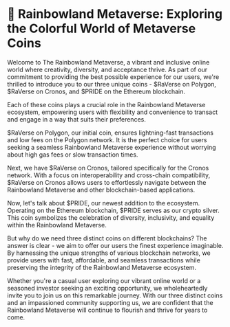 # 🌈 Rainbowland Metaverse: Exploring the Colorful World of Metaverse Coins

Welcome to The Rainbowland Metaverse, a vibrant and inclusive online world where creativity, diversity, and acceptance thrive. As part of our commitment to providing the best possible experience for our users, we're thrilled to introduce you to our three unique coins - $RaVerse on Polygon, $RaVerse on Cronos, and $PRIDE on the Ethereum blockchain.

Each of these coins plays a crucial role in the Rainbowland Metaverse ecosystem, empowering users with flexibility and convenience to transact and engage in a way that suits their preferences.

$RaVerse on Polygon, our initial coin, ensures lightning-fast transactions and low fees on the Polygon network. It is the perfect choice for users seeking a seamless Rainbowland Metaverse experience without worrying about high gas fees or slow transaction times.

Next, we have $RaVerse on Cronos, tailored specifically for the Cronos network. With a focus on interoperability and cross-chain compatibility, $RaVerse on Cronos allows users to effortlessly navigate between the Rainbowland Metaverse and other blockchain-based applications.

Now, let's talk about $PRIDE, our newest addition to the ecosystem. Operating on the Ethereum blockchain, $PRIDE serves as our crypto silver. This coin symbolizes the celebration of diversity, inclusivity, and equality within the Rainbowland Metaverse.

But why do we need three distinct coins on different blockchains? The answer is clear - we aim to offer our users the finest experience imaginable. By harnessing the unique strengths of various blockchain networks, we provide users with fast, affordable, and seamless transactions while preserving the integrity of the Rainbowland Metaverse ecosystem.

Whether you're a casual user exploring our vibrant online world or a seasoned investor seeking an exciting opportunity, we wholeheartedly invite you to join us on this remarkable journey. With our three distinct coins and an impassioned community supporting us, we are confident that the Rainbowland Metaverse will continue to flourish and thrive for years to come.
